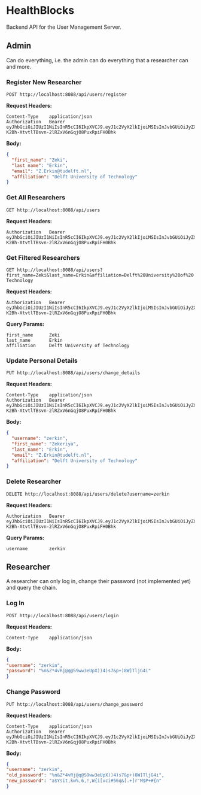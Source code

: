 # HealthBlocks

Backend API for the User Management Server.

## Admin

Can do everything, i.e. the admin can do everything that a researcher can and more.

### Register New Researcher

`POST http://localhost:8088/api/users/register`

**Request Headers:**
```
Content-Type    application/json
Authorization   Bearer eyJhbGciOiJIUzI1NiIsInR5cCI6IkpXVCJ9.eyJ1c2VyX2lkIjoiMSIsInJvbGUiOiJyZXNlYXJjaGVyIn0.l-K2Bh-XtvtlTBsvn-2lRZxV6nGqjO8PuxRpiFH0Bhk
```

**Body:**
```json
{
  "first_name": "Zeki",
  "last name": "Erkin",
  "email": "Z.Erkin@tudelft.nl",
  "affiliation": "Delft University of Technology"
}
```


### Get All Researchers

`GET http://localhost:8088/api/users`

**Request Headers:**
```
Authorization   Bearer eyJhbGciOiJIUzI1NiIsInR5cCI6IkpXVCJ9.eyJ1c2VyX2lkIjoiMSIsInJvbGUiOiJyZXNlYXJjaGVyIn0.l-K2Bh-XtvtlTBsvn-2lRZxV6nGqjO8PuxRpiFH0Bhk
```


### Get Filtered Researchers

`GET http://localhost:8088/api/users?first_name=Zeki&last_name=Erkin&affiliation=Delft%20University%20of%20Technology`

**Request Headers:**
```
Authorization   Bearer eyJhbGciOiJIUzI1NiIsInR5cCI6IkpXVCJ9.eyJ1c2VyX2lkIjoiMSIsInJvbGUiOiJyZXNlYXJjaGVyIn0.l-K2Bh-XtvtlTBsvn-2lRZxV6nGqjO8PuxRpiFH0Bhk
```

**Query Params:**
```
first_name      Zeki
last_name       Erkin
affiliation     Delft University of Technology
```


### Update Personal Details

`PUT http://localhost:8088/api/users/change_details`

**Request Headers:**
```
Content-Type    application/json
Authorization   Bearer eyJhbGciOiJIUzI1NiIsInR5cCI6IkpXVCJ9.eyJ1c2VyX2lkIjoiMSIsInJvbGUiOiJyZXNlYXJjaGVyIn0.l-K2Bh-XtvtlTBsvn-2lRZxV6nGqjO8PuxRpiFH0Bhk
```

**Body:**

```json
{
  "username": "zerkin",
  "first_name": "Zekeriya",
  "last_name": "Erkin",
  "email": "Z.Erkin@tudelft.nl",
  "affiliation": "Delft University of Technology"
}
```


### Delete Researcher

`DELETE http://localhost:8088/api/users/delete?username=zerkin`


**Request Headers:**
```
Authorization   Bearer eyJhbGciOiJIUzI1NiIsInR5cCI6IkpXVCJ9.eyJ1c2VyX2lkIjoiMSIsInJvbGUiOiJyZXNlYXJjaGVyIn0.l-K2Bh-XtvtlTBsvn-2lRZxV6nGqjO8PuxRpiFH0Bhk
```

**Query Params:**
```
username        zerkin
```


## Researcher
A researcher can only log in, change their password (not implemented yet) and query the chain.


### Log In
`POST http://localhost:8088/api/users/login`

**Request Headers:**
```
Content-Type    application/json
```

**Body:**
```json
{
"username": "zerkin",
"password": "%n&Z*4vRj@q@S9ww3eUpX))4)s7&p+)8W]TljG4i"
}
```


### Change Password
`PUT http://localhost:8088/api/users/change_password`


**Request Headers:**
```
Content-Type    application/json
Authorization   Bearer eyJhbGciOiJIUzI1NiIsInR5cCI6IkpXVCJ9.eyJ1c2VyX2lkIjoiMSIsInJvbGUiOiJyZXNlYXJjaGVyIn0.l-K2Bh-XtvtlTBsvn-2lRZxV6nGqjO8PuxRpiFH0Bhk
```

**Body:**
```json
{
"username": "zerkin",
"old_password": "%n&Z*4vRj@q@S9ww3eUpX))4)s7&p+)8W]TljG4i",
"new_password": "a$Ysit,kw%,6,!,W{i[vci#56q&[.+]r'M$P+#{n"
}
```